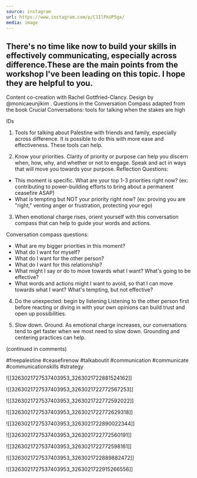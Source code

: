 ```yaml
---
source: instagram
url: https://www.instagram.com/p/C1IlPkUP5gx/
media: image
---
```


## There's no time like now to build your skills in effectively communicating, especially across difference.These are the main points from the workshop I've been leading on this topic. I hope they are helpful to you. 

Content co-creation with Rachel Gottfried-Clancy. Design by @monicaeunjikim . Questions in the Conversation Compass adapted from the book Crucial Conversations: tools for talking when the stakes are high

IDs
1. Tools for talking about Palestine with friends and family, especially across difference. It is possible to do this with more ease and effectiveness. These tools can help. 

2. Know your priorities. Clarity of priority or purpose can help you discern when, how, why, and whether or not to engage. Speak and act in ways that will move you towards your purpose. 
Reflection Questions: 
+ This moment is specific. What are your top 1-3 priorities right now? (ex: contributing to power-building efforts to bring about a permanent ceasefire ASAP)
+ What is tempting but NOT your priority right now? (ex: proving you are "right," venting anger or frustration, protecting your ego)

3. When emotional charge rises, orient yourself with this conversation compass that can help to guide your words and actions. 

Conversation compass questions: 
+ What are my bigger priorities in this moment? 
+ What do I want for myself?
+ What do I want for the other person? 
+ What do I want for this relationship?
+ What might I say or do to move towards what I want? What's going to be effective? 
+ What words and actions might I want to avoid, so that I can move towards what I want? What's tempting, but not effective? 

4. Do the unexpected: begin by listening
Listening to the other person first before reacting or diving in with your own opinions can build trust and open up possibilities. 

5. Slow down. Ground. As emotional charge increases, our conversations tend to get faster when we most need to slow down. Grounding and centering practices can help. 

(continued in comments)

#freepalestine #ceasefirenow #talkaboutit
#communication #communicate #communicationskills #strategy

![[3263021727537403953_3263021722881524162]]

![[3263021727537403953_3263021722772567253]]

![[3263021727537403953_3263021722772592022]]

![[3263021727537403953_3263021722772629318]]

![[3263021727537403953_3263021722890022344]]

![[3263021727537403953_3263021722772560191]]

![[3263021727537403953_3263021722772598161]]

![[3263021727537403953_3263021722889882472]]

![[3263021727537403953_3263021722915266556]]

